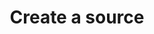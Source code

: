 ---
content-type: "embed-endpoint"
endpoint: "sources"
key: "create-a-source"
version: "4"
order: 1


title: "Create a source"
method: "post"
short-url: |
  /v{{ object.version }}{{ object.endpoint-url }}
full-url: |
  {{ page.api-base-url }}{{ endpoint.short-url | flatify }}
description: |
  Creates a source object, which is the first step in setting up a new data source. After the source object is created, additional configuration steps must be completed.

  The configuration process is unique for each type of source. Use the source's `report_card` object's `current_step` attribute to identify the current `step` in configuring the source.

  The `report_card` object's `current_step_hints` attribute will assist you in guiding the user to [Stitch.js]({{ page.anchors.stitch-js.section }}) to complete the current step.


arguments:
  - name: "display_name"
    required: true
    description: "A descriptive name for the source. This will be used to dynamically generate the name corresponding to the schema name or dataset name that the data from this source will be loaded into."

  - name: "type"
    required: true
    description: "The source type. For example: `platform.marketo` or `platform.hubspot`."

  - name: "properties"
    required: false
    description: "A source [Properties object]({{ page.anchors.data-structures.properties }}) corresponding to the value of `type`."


returns: "A [Source object]({{ page.anchors.core-objects.sources.object }}) with a `report_card` property, which contains the [Report Card object]({{ page.anchors.data-structures.report-cards }}) for the source's configuration status."


examples:
  - type: "request"
    language: "curl"
    code: |
      curl -X {{ endpoint.method | upcase }} {{ endpoint.full-url | flatify | strip_newlines }}
           -H "Authorization: Bearer <ACCESS_TOKEN>" 
           -H "Content-Type: application/json"
           -d "{
                   "type":"platform.hubspot",
                   "display_name":"HubSpot",
                   "properties":{
                      "start_date":"2017-01-01T00:00:00Z",
                      "frequency_in_minutes":"30"
                   }
                }"
  - type: "response"
    language: "json"
    code: |
      {
         "properties":{
            "frequency_in_minutes":"30",
            "image_version":"1.latest",
            "start_date":"2017-01-01T00:00:00Z"
         },
         "updated_at":"2018-02-06T16:25:06Z",
         "check_job_name":null,
         "name":"hubspot",
         "type":"platform.hubspot",
         "deleted_at":null,
         "system_paused_at":null,
         "stitch_client_id":<ACCOUNT_ID>,
         "paused_at":null,
         "id":<SOURCE_ID>,
         "display_name":"HubSpot",
         "created_at":"2018-02-06T16:25:06Z",
         "report_card":{
            "type":"platform.hubspot",
            "current_step":2,
            "steps":[
               {
                  "type":"form",
                  "properties":[
                     {
                        "name":"image_version",
                        "is_required":true,
                        "provided":true,
                        "is_credential":false,
                        "system_provided":true,
                        "json_schema":null
                     },
                     {
                        "name":"frequency_in_minutes",
                        "is_required":true,
                        "provided":true,
                        "is_credential":false,
                        "system_provided":false,
                        "json_schema":{
                           "type":"string",
                           "pattern":"^\\d+$"
                        }
                     },
                     {
                        "name":"start_date",
                        "is_required":true,
                        "provided":true,
                        "is_credential":false,
                        "system_provided":false,
                        "json_schema":{
                           "type":"string",
                           "pattern":"^\\d{4}-\\d{2}-\\d{2}T00:00:00Z$"
                        }
                     }
                  ]
               },
               {
                  "type":"oauth",
                  "properties":[
                     {
                        "name":"client_id",
                        "is_required":true,
                        "provided":false,
                        "is_credential":true,
                        "system_provided":true,
                        "json_schema":{
                           "type":"string"
                        }
                     },
                     {
                        "name":"client_secret",
                        "is_required":true,
                        "provided":false,
                        "is_credential":true,
                        "system_provided":true,
                        "json_schema":{
                           "type":"string"
                        }
                     },
                     {
                        "name":"redirect_uri",
                        "is_required":true,
                        "provided":false,
                        "is_credential":true,
                        "system_provided":true,
                        "json_schema":{
                           "type":"string",
                           "format":"uri"
                        }
                     },
                     {
                        "name":"refresh_token",
                        "is_required":true,
                        "provided":false,
                        "is_credential":true,
                        "system_provided":true,
                        "json_schema":{
                           "type":"string"
                        }
                     }
                  ]
               },
               {
                  "type":"discover_schema",
                  "properties":[ ]
               },
               {
                  "type":"field_selection",
                  "properties":[ ]
               },
               {
                  "type":"fully_configured",
                  "properties":[ ]
               }
            ],
            "current_step_hints":{
               "js":{
                  "function":"authorizeSource",
                  "options":{
                     "id":<SOURCE_ID>
                  }
               }
            }
         }
      }

  - type: "errors"
    language: "json"
    errors:
      - name: "Existing integration"
        type: &400 "400 Bad Request"
        fix-it: |
          Occurs when the source's `display_name` is already in use. Stitch uses the `display_name` attribute to dynamically generate a corresponding schema name - the `name` attribute in the [Source Object](#source-object) - in the connected destination for the integration.

          As schema names must be unique to prevent collisions, sources created through the API must have unique `display_name` values upon creation. A source's `display_name` attribute can be changed after creation by using the [Update a Source](#) endpoint.

          For example: If you create an integration with a `display_name` of `HubSpot` and then attempt to create a second integration with `display_name: HubSpot`, you'll receive the response below. To resolve the error, use a unique `display_name` value to create the source.
        code: |
            "a source of name <NAME> already exists"

      - name: "Prohibited arguments"
        type: *400
        fix-it: |
          Occurs when arguments other than `display_name`, `type`, and `properties` are included in the request.

        code: |
            "POST body may only include a type, a display_name and map of string properties"

      - name: "Bad properties"
        type: *400
        fix-it: |
          Occurs when the `properties` argument is included and contains invalid data. The response will include `bad_properties`, which is an array containing the names of the properties deemed to be incorrect for the source `type`.

          Possible reasons for this include:

          - Incorrectly formatted data
          - Incorrectly typed data - all properties must be sent as strings
          - A property is included but doesn't have a value, or is an empty string

          For example: The value of `start_date` is an empty string or sent in a format other than `YYYY-MM-DDTHH:MM:SSZ`. If the following request were sent:

          ```curl
          curl -X {{ endpoint.method | upcase }} {{ endpoint.full-url | flatify | strip_newlines }}
               -H "Authorization: Bearer <ACCESS_TOKEN>" 
               -H "Content-Type: application/json"
               -d "{
                       "type":"platform.hubspot",
                       "display_name":"HubSpot",
                       "properties":{
                          "start_date":"2017-01-01 00:00:00",
                          "frequency_in_minutes":""
                       }
                    }"
          ```

          It would result in the following response:
        code: |
          {
             "bad_properties":[
                "start_date",
                "frequency_in_minutes"
             ],
             ...
          }

---